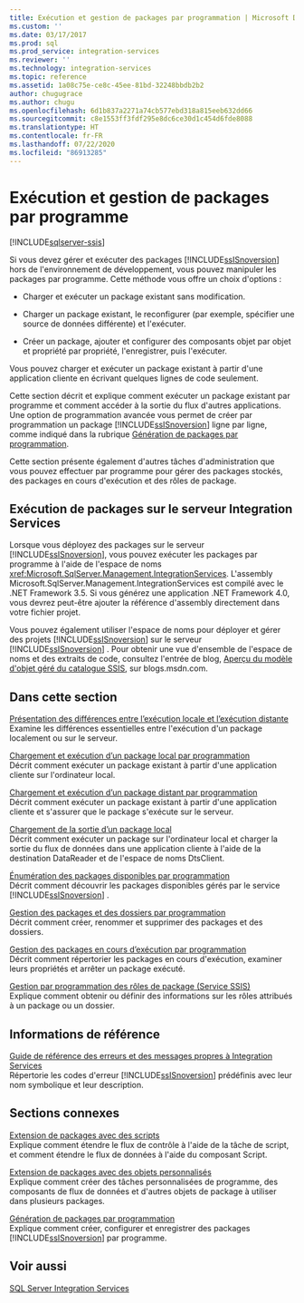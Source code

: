 ```yaml
---
title: Exécution et gestion de packages par programmation | Microsoft Docs
ms.custom: ''
ms.date: 03/17/2017
ms.prod: sql
ms.prod_service: integration-services
ms.reviewer: ''
ms.technology: integration-services
ms.topic: reference
ms.assetid: 1a08c75e-ce8c-45ee-81bd-32248bbdb2b2
author: chugugrace
ms.author: chugu
ms.openlocfilehash: 6d1b837a2271a74cb577ebd318a815eeb632dd66
ms.sourcegitcommit: c8e1553ff3fdf295e8dc6ce30d1c454d6fde8088
ms.translationtype: HT
ms.contentlocale: fr-FR
ms.lasthandoff: 07/22/2020
ms.locfileid: "86913285"
---
```

# <a name="running-and-managing-packages-programmatically"></a>Exécution et gestion de packages par programme

[!INCLUDE[sqlserver-ssis](../../includes/applies-to-version/sqlserver-ssis.md)]


  Si vous devez gérer et exécuter des packages [!INCLUDE[ssISnoversion](../../includes/ssisnoversion-md.md)] hors de l'environnement de développement, vous pouvez manipuler les packages par programme. Cette méthode vous offre un choix d'options :  
  
-   Charger et exécuter un package existant sans modification.  
  
-   Charger un package existant, le reconfigurer (par exemple, spécifier une source de données différente) et l'exécuter.  
  
-   Créer un package, ajouter et configurer des composants objet par objet et propriété par propriété, l'enregistrer, puis l'exécuter.  
  
 Vous pouvez charger et exécuter un package existant à partir d'une application cliente en écrivant quelques lignes de code seulement.  
  
 Cette section décrit et explique comment exécuter un package existant par programme et comment accéder à la sortie du flux d'autres applications. Une option de programmation avancée vous permet de créer par programmation un package [!INCLUDE[ssISnoversion](../../includes/ssisnoversion-md.md)] ligne par ligne, comme indiqué dans la rubrique [Génération de packages par programmation](../../integration-services/building-packages-programmatically/building-packages-programmatically.md).  
  
 Cette section présente également d'autres tâches d'administration que vous pouvez effectuer par programme pour gérer des packages stockés, des packages en cours d'exécution et des rôles de package.  
  
## <a name="running-packages-on-the-integration-services-server"></a>Exécution de packages sur le serveur Integration Services  
 Lorsque vous déployez des packages sur le serveur [!INCLUDE[ssISnoversion](../../includes/ssisnoversion-md.md)], vous pouvez exécuter les packages par programme à l'aide de l'espace de noms <xref:Microsoft.SqlServer.Management.IntegrationServices>. L'assembly Microsoft.SqlServer.Management.IntegrationServices est compilé avec le .NET Framework 3.5. Si vous générez une application .NET Framework 4.0, vous devrez peut-être ajouter la référence d'assembly directement dans votre fichier projet.  
  
 Vous pouvez également utiliser l'espace de noms pour déployer et gérer des projets [!INCLUDE[ssISnoversion](../../includes/ssisnoversion-md.md)] sur le serveur [!INCLUDE[ssISnoversion](../../includes/ssisnoversion-md.md)] . Pour obtenir une vue d'ensemble de l'espace de noms et des extraits de code, consultez l'entrée de blog, [Aperçu du modèle d'objet géré du catalogue SSIS](https://techcommunity.microsoft.com/t5/sql-server-integration-services/a-glimpse-of-the-ssis-catalog-managed-object-model/ba-p/387892), sur blogs.msdn.com.  
  
## <a name="in-this-section"></a>Dans cette section  
 [Présentation des différences entre l’exécution locale et l’exécution distante](../../integration-services/run-manage-packages-programmatically/understanding-the-differences-between-local-and-remote-execution.md)  
 Examine les différences essentielles entre l'exécution d'un package localement ou sur le serveur.  
  
 [Chargement et exécution d’un package local par programmation](../../integration-services/run-manage-packages-programmatically/loading-and-running-a-local-package-programmatically.md)  
 Décrit comment exécuter un package existant à partir d'une application cliente sur l'ordinateur local.  
  
 [Chargement et exécution d’un package distant par programmation](../../integration-services/run-manage-packages-programmatically/loading-and-running-a-remote-package-programmatically.md)  
 Décrit comment exécuter un package existant à partir d'une application cliente et s'assurer que le package s'exécute sur le serveur.  
  
 [Chargement de la sortie d’un package local](../../integration-services/run-manage-packages-programmatically/loading-the-output-of-a-local-package.md)  
 Décrit comment exécuter un package sur l'ordinateur local et charger la sortie du flux de données dans une application cliente à l'aide de la destination DataReader et de l'espace de noms DtsClient.  
  
 [Énumération des packages disponibles par programmation](../../integration-services/run-manage-packages-programmatically/enumerating-available-packages-programmatically.md)  
 Décrit comment découvrir les packages disponibles gérés par le service [!INCLUDE[ssISnoversion](../../includes/ssisnoversion-md.md)] .  
  
 [Gestion des packages et des dossiers par programmation](../../integration-services/run-manage-packages-programmatically/managing-packages-and-folders-programmatically.md)  
 Décrit comment créer, renommer et supprimer des packages et des dossiers.  
  
 [Gestion des packages en cours d’exécution par programmation](../../integration-services/run-manage-packages-programmatically/managing-running-packages-programmatically.md)  
 Décrit comment répertorier les packages en cours d'exécution, examiner leurs propriétés et arrêter un package exécuté.  
  
 [Gestion par programmation des rôles de package &#40;Service SSIS&#41;](../../integration-services/run-manage-packages-programmatically/managing-package-roles-programmatically-ssis-service.md)  
 Explique comment obtenir ou définir des informations sur les rôles attribués à un package ou un dossier.  
  
## <a name="reference"></a>Informations de référence  
 [Guide de référence des erreurs et des messages propres à Integration Services](../../integration-services/integration-services-error-and-message-reference.md)  
 Répertorie les codes d'erreur [!INCLUDE[ssISnoversion](../../includes/ssisnoversion-md.md)] prédéfinis avec leur nom symbolique et leur description.  
  
## <a name="related-sections"></a>Sections connexes  
 [Extension de packages avec des scripts](../../integration-services/extending-packages-scripting/extending-packages-with-scripting.md)  
 Explique comment étendre le flux de contrôle à l'aide de la tâche de script, et comment étendre le flux de données à l'aide du composant Script.  
  
 [Extension de packages avec des objets personnalisés](../../integration-services/extending-packages-custom-objects/extending-packages-with-custom-objects.md)  
 Explique comment créer des tâches personnalisées de programme, des composants de flux de données et d'autres objets de package à utiliser dans plusieurs packages.  
  
 [Génération de packages par programmation](../../integration-services/building-packages-programmatically/building-packages-programmatically.md)  
 Explique comment créer, configurer et enregistrer des packages [!INCLUDE[ssISnoversion](../../includes/ssisnoversion-md.md)] par programme.  
  
## <a name="see-also"></a>Voir aussi  
 [SQL Server Integration Services](../../integration-services/sql-server-integration-services.md)  
  
  
